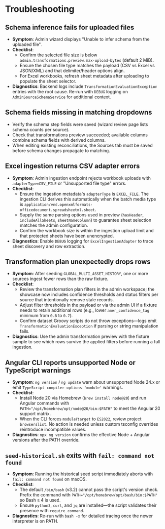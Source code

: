 # Troubleshooting

## Schema inference fails for uploaded files
- **Symptom**: Admin wizard displays "Unable to infer schema from the uploaded file".
- **Checklist**:
  - Confirm the selected file size is below `admin.transformations.preview.max-upload-bytes` (default 2 MiB).
  - Ensure the chosen file type matches the payload (CSV vs Excel vs JSON/XML) and that delimiter/header options align.
  - For Excel workbooks, refresh sheet metadata after uploading to populate the sheet selector.
- **Diagnostics**: Backend logs include `TransformationEvaluationException` entries with the root cause. Re-run with
  `DEBUG` logging on `AdminSourceSchemaService` for additional context.

## Schema fields missing in matching dropdowns
- Verify the schema step fields were saved (wizard review page lists schema counts per source).
- Check that transformations preview succeeded; available columns combine schema fields with derived columns.
- When editing existing reconciliations, the Sources tab must be saved before schema changes propagate to matching.

## Excel ingestion returns CSV adapter errors
- **Symptom**: Admin ingestion endpoint rejects workbook uploads with `adapterType=CSV_FILE` or "Unsupported file type" errors.
- **Checklist**:
  - Ensure the ingestion metadata's `adapterType` is `EXCEL_FILE`. The ingestion CLI derives this automatically when the
    batch media type is `application/vnd.openxmlformats-officedocument.spreadsheetml.sheet`.
  - Supply the same parsing options used in preview (`hasHeader`, `includeAllSheets`, `sheetNameColumn`) to guarantee
    sheet selection matches the admin configuration.
  - Confirm the workbook size is within the ingestion upload limit and that protected sheets have been unencrypted.
- **Diagnostics**: Enable `DEBUG` logging for `ExcelIngestionAdapter` to trace sheet discovery and row extraction.

## Transformation plan unexpectedly drops rows
- **Symptom**: After seeding `GLOBAL_MULTI_ASSET_HISTORY`, one or more sources ingest fewer rows than the raw fixture.
- **Checklist**:
  - Review the transformation plan filters in the admin workspace; the showcase now includes confidence thresholds and
    status filters per source that intentionally remove stale records.
  - Adjust filter thresholds in the payload or via the admin UI if a fixture needs to retain additional rows (e.g.,
    lower `amer_confidence_tag` minimum from `0.8` to `0.7`).
  - Confirm dataset Groovy scripts do not throw exceptions—logs emit `TransformationEvaluationException` if parsing or
    string manipulation fails.
- **Diagnostics**: Use the admin transformation preview with the fixture sample to see which rows survive the applied
  filters before running a full ingestion.

## Angular CLI reports unsupported Node or TypeScript warnings
- **Symptom**: `ng version` / `ng update` warn about unsupported Node 24.x or emit `TypeScript compiler options 'module'` warnings.
- **Checklist**:
  - Install Node 20 via Homebrew (`brew install node@20`) and run Angular commands with `PATH="/opt/homebrew/opt/node@20/bin:$PATH"` to meet the Angular 20 support matrix.
  - When the CLI forces `module`/`target` to `ES2022`, review project `browserslist`. No action is needed unless custom
    tsconfig overrides reintroduce incompatible values.
- **Diagnostics**: `npx ng version` confirms the effective Node + Angular versions after the PATH override.

## `seed-historical.sh` exits with `fail: command not found`
- **Symptom**: Running the historical seed script immediately aborts with `fail: command not found` on macOS.
- **Checklist**:
  - The default `/bin/bash` (v3.2) cannot pass the script's version check. Prefix the command with
    `PATH="/opt/homebrew/opt/bash/bin:$PATH"` so Bash ≥ 4 is used.
  - Ensure `python3`, `curl`, and `jq` are installed—the script validates their presence with `require_command`.
- **Diagnostics**: Re-run with `bash -x` for detailed tracing once the newer interpreter is on PATH.
